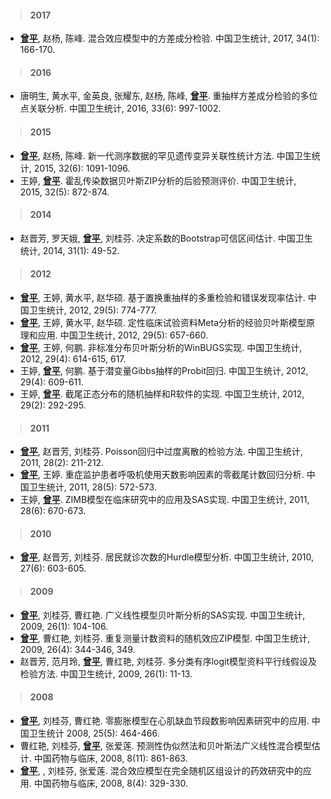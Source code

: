 > #### 2017
+ [**曾平**](https://github.com/biostatpzeng), 赵杨, 陈峰. 混合效应模型中的方差成分检验. 中国卫生统计, 2017, 34(1): 166-170.

> #### 2016
+ 唐明生, 黄水平, 金英良, 张耀东, 赵杨, 陈峰, [**曾平**](https://github.com/biostatpzeng). 重抽样方差成分检验的多位点关联分析. 中国卫生统计, 2016, 33(6): 997-1002.

> #### 2015
+ [**曾平**](https://github.com/biostatpzeng), 赵杨, 陈峰. 新一代测序数据的罕见遗传变异关联性统计方法. 中国卫生统计, 2015, 32(6): 1091-1096.
+ 王婷, [**曾平**](https://github.com/biostatpzeng). 霍乱传染数据贝叶斯ZIP分析的后验预测评价. 中国卫生统计, 2015, 32(5): 872-874.

> #### 2014
+ 赵晋芳, 罗天娥, [**曾平**](https://github.com/biostatpzeng), 刘桂芬. 决定系数的Bootstrap可信区间估计. 中国卫生统计, 2014, 31(1): 49-52.

> #### 2012
+ [**曾平**](https://github.com/biostatpzeng), 王婷, 黄水平, 赵华硕. 基于置换重抽样的多重检验和错误发现率估计. 中国卫生统计, 2012, 29(5): 774-777.
+ [**曾平**](https://github.com/biostatpzeng), 王婷, 黄水平, 赵华硕. 定性临床试验资料Meta分析的经验贝叶斯模型原理和应用. 中国卫生统计, 2012, 29(5): 657-660.
+ [**曾平**](https://github.com/biostatpzeng), 王婷, 何鹏. 非标准分布贝叶斯分析的WinBUGS实现. 中国卫生统计, 2012, 29(4): 614-615, 617.
+ 王婷, [**曾平**](https://github.com/biostatpzeng), 何鹏. 基于潜变量Gibbs抽样的Probit回归. 中国卫生统计, 2012, 29(4): 609-611.
+ 王婷, [**曾平**](https://github.com/biostatpzeng). 截尾正态分布的随机抽样和R软件的实现. 中国卫生统计, 2012, 29(2): 292-295.

> #### 2011
+ [**曾平**](https://github.com/biostatpzeng), 赵晋芳, 刘桂芬. Poisson回归中过度离散的检验方法. 中国卫生统计, 2011, 28(2): 211-212.
+ [**曾平**](https://github.com/biostatpzeng), 王婷. 重症监护患者呼吸机使用天数影响因素的零截尾计数回归分析. 中国卫生统计, 2011, 28(5): 572-573.
+ 王婷, [**曾平**](https://github.com/biostatpzeng). ZIMB模型在临床研究中的应用及SAS实现. 中国卫生统计, 2011, 28(6): 670-673.

> #### 2010
+ [**曾平**](https://github.com/biostatpzeng), 赵晋芳, 刘桂芬. 居民就诊次数的Hurdle模型分析. 中国卫生统计, 2010, 27(6): 603-605.

> #### 2009
+ [**曾平**](https://github.com/biostatpzeng), 刘桂芬, 曹红艳. 广义线性模型贝叶斯分析的SAS实现. 中国卫生统计, 2009, 26(1): 104-106.
+ [**曾平**](https://github.com/biostatpzeng), 曹红艳, 刘桂芬. 重复测量计数资料的随机效应ZIP模型. 中国卫生统计, 2009, 26(4): 344-346, 349.
+ 赵晋芳, 范月玲, [**曾平**](https://github.com/biostatpzeng), 曹红艳, 刘桂芬. 多分类有序logit模型资料平行线假设及检验方法. 中国卫生统计, 2009, 26(1): 11-13.

> #### 2008
+ [**曾平**](https://github.com/biostatpzeng), 刘桂芬, 曹红艳. 零膨胀模型在心肌缺血节段数影响因素研究中的应用. 中国卫生统计 2008, 25(5): 464-466.
+ 曹红艳, 刘桂芬, [**曾平**](https://github.com/biostatpzeng),  张爱莲. 预测性伪似然法和贝叶斯法广义线性混合模型估计. 中国药物与临床, 2008, 8(11): 861-863.
+ [**曾平**](https://github.com/biostatpzeng), , 刘桂芬, 张爱莲. 混合效应模型在完全随机区组设计的药效研究中的应用. 中国药物与临床, 2008, 8(4): 329-330.







